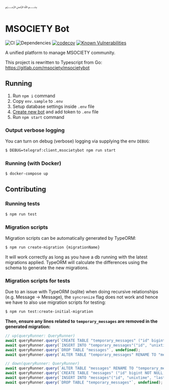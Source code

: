 ﷽
# MSOCIETY Bot
![CI](https://github.com/SGTinkers/msocietybot/workflows/CI/badge.svg)
![Dependencies](https://david-dm.org/SGTinkers/msocietybot.svg)
[![codecov](https://codecov.io/gh/SGTinkers/msocietybot/branch/master/graph/badge.svg)](https://codecov.io/gh/SGTinkers/msocietybot)
[![Known Vulnerabilities](https://snyk.io/test/github/SGTinkers/msocietybot/badge.svg?targetFile=package.json)](https://snyk.io/test/github/SGTinkers/msocietybot?targetFile=package.json)

A unified platform to manage MSOCIETY community.

This project is rewritten to Typescript from Go: https://gitlab.com/msociety/msocietybot

## Running

1. Run `npm i` command
2. Copy `env.sample` to `.env`
3. Setup database settings inside `.env` file
4. [Create new bot](https://core.telegram.org/bots#6-botfather) and add token to `.env` file
5. Run `npm start` command

### Output verbose logging
You can turn on debug (verbose) logging via supplying the env `DEBUG`:
```bash
$ DEBUG=telegraf:client,msocietybot npm run start
```

### Running (with Docker)

```bash
$ docker-compose up
```

## Contributing

### Running tests
```bash
$ npm run test
```

### Migration scripts
Migration scripts can be automatically generated by TypeORM:
```bash
$ npm run create-migration {migrationName}
```
It will work correctly as long as you have a db running with the latest migrations applied. TypeORM will calculate the differences using the schema to generate the new migrations.

### Migration scripts for tests
Due to an issue with TypeORM (sqlite) when doing recursive relationships (e.g. Message -> Message), the `syncronize` flag does not work and hence we have to also use migration scripts for testing:
```bash
$ npm run test:create-initial-migration
```
**Then, ensure any lines related to `temporary_messages` are removed in the generated migration:**
```typescript
// up(queryRunner: QueryRunner)
await queryRunner.query(`CREATE TABLE "temporary_messages" ("id" bigint NOT NULL, "unixtime" bigint NOT NULL, "last_edit" datetime, "edit_history" text, "album_id" varchar, "signature" varchar, "text" varchar, "payload" varchar, "entities" text, "caption" varchar, "caption_entities" text, "audio" text, "document" text, "animation" text, "game" text, "photo" text, "sticker" text, "voice" text, "video_note" text, "video" text, "contact" text, "location" text, "venue" text, "new_group_title" varchar, "new_group_photo" text, "group_photo_deleted" boolean, "group_created" boolean, "supergroup_created" boolean, "channel_created" boolean, "forward_signature" varchar, "forward_date" datetime, "media_group_id" varchar, "author_signature" varchar, "invoice" text, "successful_payment" text, "connected_website" varchar, "passport_data" text, "created_at" datetime NOT NULL, "updated_at" datetime NOT NULL, "deleted_at" datetime, "sender_id" bigint, "reply_to_message_id" bigint, "chat_id" bigint NOT NULL, "user_joined_id" bigint, "user_left_id" bigint, "migrate_to_chat_id" bigint, "migrate_from_chat_id" bigint, "pinned_message_id" bigint, "pinned_message_chat" bigint, "forward_from_id" bigint, "forward_from_chat_id" bigint, "forward_from_message_id" bigint, "forward_from_message_chat" bigint, CONSTRAINT "FK_22133395bd13b970ccd0c34ab22" FOREIGN KEY ("sender_id") REFERENCES "user" ("id") ON DELETE NO ACTION ON UPDATE NO ACTION, CONSTRAINT "FK_7f87cbb925b1267778a7f4c5d67" FOREIGN KEY ("reply_to_message_id") REFERENCES "messages" ("id") ON DELETE NO ACTION ON UPDATE NO ACTION, CONSTRAINT "FK_7540635fef1922f0b156b9ef74f" FOREIGN KEY ("chat_id") REFERENCES "chats" ("id") ON DELETE NO ACTION ON UPDATE NO ACTION, CONSTRAINT "FK_a68c86f2ff7e0a7dbfb2dcc9a65" FOREIGN KEY ("user_joined_id") REFERENCES "user" ("id") ON DELETE NO ACTION ON UPDATE NO ACTION, CONSTRAINT "FK_4eec01b11cb4f66e2b49dd21947" FOREIGN KEY ("user_left_id") REFERENCES "user" ("id") ON DELETE NO ACTION ON UPDATE NO ACTION, CONSTRAINT "FK_54e96628c7652cf412c39828156" FOREIGN KEY ("migrate_to_chat_id") REFERENCES "chats" ("id") ON DELETE NO ACTION ON UPDATE NO ACTION, CONSTRAINT "FK_5799250bd7acc0eeda514e80646" FOREIGN KEY ("migrate_from_chat_id") REFERENCES "chats" ("id") ON DELETE NO ACTION ON UPDATE NO ACTION, CONSTRAINT "FK_7f81219c47b09bd26197d253b8c" FOREIGN KEY ("pinned_message_id", "pinned_message_chat") REFERENCES "messages" ("id", "chat_id") ON DELETE NO ACTION ON UPDATE NO ACTION, CONSTRAINT "FK_8298d43b4824ba710ff8f416eca" FOREIGN KEY ("forward_from_id") REFERENCES "user" ("id") ON DELETE NO ACTION ON UPDATE NO ACTION, CONSTRAINT "FK_8c442d060437d5621e14e749592" FOREIGN KEY ("forward_from_chat_id") REFERENCES "chats" ("id") ON DELETE NO ACTION ON UPDATE NO ACTION, CONSTRAINT "FK_0d4a0a3f31c0c82d8ca936d8752" FOREIGN KEY ("forward_from_message_id", "forward_from_message_chat") REFERENCES "messages" ("id", "chat_id") ON DELETE NO ACTION ON UPDATE NO ACTION, PRIMARY KEY ("id", "chat_id"))`, undefined);
await queryRunner.query(`INSERT INTO "temporary_messages"("id", "unixtime", "last_edit", "edit_history", "album_id", "signature", "text", "payload", "entities", "caption", "caption_entities", "audio", "document", "animation", "game", "photo", "sticker", "voice", "video_note", "video", "contact", "location", "venue", "new_group_title", "new_group_photo", "group_photo_deleted", "group_created", "supergroup_created", "channel_created", "forward_signature", "forward_date", "media_group_id", "author_signature", "invoice", "successful_payment", "connected_website", "passport_data", "created_at", "updated_at", "deleted_at", "sender_id", "reply_to_message_id", "chat_id", "user_joined_id", "user_left_id", "migrate_to_chat_id", "migrate_from_chat_id", "pinned_message_id", "pinned_message_chat", "forward_from_id", "forward_from_chat_id", "forward_from_message_id", "forward_from_message_chat") SELECT "id", "unixtime", "last_edit", "edit_history", "album_id", "signature", "text", "payload", "entities", "caption", "caption_entities", "audio", "document", "animation", "game", "photo", "sticker", "voice", "video_note", "video", "contact", "location", "venue", "new_group_title", "new_group_photo", "group_photo_deleted", "group_created", "supergroup_created", "channel_created", "forward_signature", "forward_date", "media_group_id", "author_signature", "invoice", "successful_payment", "connected_website", "passport_data", "created_at", "updated_at", "deleted_at", "sender_id", "reply_to_message_id", "chat_id", "user_joined_id", "user_left_id", "migrate_to_chat_id", "migrate_from_chat_id", "pinned_message_id", "pinned_message_chat", "forward_from_id", "forward_from_chat_id", "forward_from_message_id", "forward_from_message_chat" FROM "messages"`, undefined);
await queryRunner.query(`DROP TABLE "messages"`, undefined);
await queryRunner.query(`ALTER TABLE "temporary_messages" RENAME TO "messages"`, undefined);

// down(queryRunner: QueryRunner)
await queryRunner.query(`ALTER TABLE "messages" RENAME TO "temporary_messages"`, undefined);
await queryRunner.query(`CREATE TABLE "messages" ("id" bigint NOT NULL, "unixtime" bigint NOT NULL, "last_edit" datetime, "edit_history" text, "album_id" varchar, "signature" varchar, "text" varchar, "payload" varchar, "entities" text, "caption" varchar, "caption_entities" text, "audio" text, "document" text, "animation" text, "game" text, "photo" text, "sticker" text, "voice" text, "video_note" text, "video" text, "contact" text, "location" text, "venue" text, "new_group_title" varchar, "new_group_photo" text, "group_photo_deleted" boolean, "group_created" boolean, "supergroup_created" boolean, "channel_created" boolean, "forward_signature" varchar, "forward_date" datetime, "media_group_id" varchar, "author_signature" varchar, "invoice" text, "successful_payment" text, "connected_website" varchar, "passport_data" text, "created_at" datetime NOT NULL, "updated_at" datetime NOT NULL, "deleted_at" datetime, "sender_id" bigint, "reply_to_message_id" bigint, "chat_id" bigint NOT NULL, "user_joined_id" bigint, "user_left_id" bigint, "migrate_to_chat_id" bigint, "migrate_from_chat_id" bigint, "pinned_message_id" bigint, "pinned_message_chat" bigint, "forward_from_id" bigint, "forward_from_chat_id" bigint, "forward_from_message_id" bigint, "forward_from_message_chat" bigint, PRIMARY KEY ("id", "chat_id"))`, undefined);
await queryRunner.query(`INSERT INTO "messages"("id", "unixtime", "last_edit", "edit_history", "album_id", "signature", "text", "payload", "entities", "caption", "caption_entities", "audio", "document", "animation", "game", "photo", "sticker", "voice", "video_note", "video", "contact", "location", "venue", "new_group_title", "new_group_photo", "group_photo_deleted", "group_created", "supergroup_created", "channel_created", "forward_signature", "forward_date", "media_group_id", "author_signature", "invoice", "successful_payment", "connected_website", "passport_data", "created_at", "updated_at", "deleted_at", "sender_id", "reply_to_message_id", "chat_id", "user_joined_id", "user_left_id", "migrate_to_chat_id", "migrate_from_chat_id", "pinned_message_id", "pinned_message_chat", "forward_from_id", "forward_from_chat_id", "forward_from_message_id", "forward_from_message_chat") SELECT "id", "unixtime", "last_edit", "edit_history", "album_id", "signature", "text", "payload", "entities", "caption", "caption_entities", "audio", "document", "animation", "game", "photo", "sticker", "voice", "video_note", "video", "contact", "location", "venue", "new_group_title", "new_group_photo", "group_photo_deleted", "group_created", "supergroup_created", "channel_created", "forward_signature", "forward_date", "media_group_id", "author_signature", "invoice", "successful_payment", "connected_website", "passport_data", "created_at", "updated_at", "deleted_at", "sender_id", "reply_to_message_id", "chat_id", "user_joined_id", "user_left_id", "migrate_to_chat_id", "migrate_from_chat_id", "pinned_message_id", "pinned_message_chat", "forward_from_id", "forward_from_chat_id", "forward_from_message_id", "forward_from_message_chat" FROM "temporary_messages"`, undefined);
await queryRunner.query(`DROP TABLE "temporary_messages"`, undefined);
```

